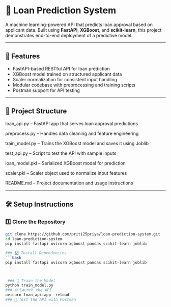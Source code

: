 # 🏦 Loan Prediction System

A machine learning-powered API that predicts loan approval based on applicant data. Built using **FastAPI**, **XGBoost**, and **scikit-learn**, this project demonstrates end-to-end deployment of a predictive model.

---

## 🚀 Features

- FastAPI-based RESTful API for loan prediction
- XGBoost model trained on structured applicant data
- Scaler normalization for consistent input handling
- Modular codebase with preprocessing and training scripts
- Postman support for API testing

---

## 📁 Project Structure

loan_api.py – FastAPI app that serves loan approval predictions

preprocess.py – Handles data cleaning and feature engineering

train_model.py – Trains the XGBoost model and saves it using Joblib

test_api.py – Script to test the API with sample inputs

loan_model.pkl – Serialized XGBoost model for prediction

scaler.pkl – Scaler object used to normalize input features

README.md – Project documentation and usage instructions

---

## 🛠️ Setup Instructions

### 1️⃣ Clone the Repository
```bash
git clone https://github.com/priti25priya/loan-prediction-system.git
cd loan-prediction-system
pip install fastapi uvicorn xgboost pandas scikit-learn joblib

### 2️⃣ Install Dependencies
```bash
pip install fastapi uvicorn xgboost pandas scikit-learn joblib



 ### 🧠 Train the Model
python train_model.py
### 🌐 Launch the API
uvicorn loan_api:app –reload
### 🧪 Test the API with Postman


